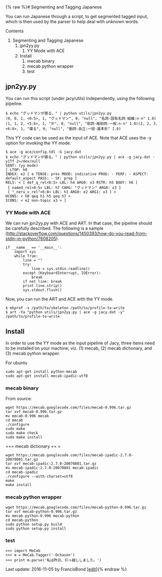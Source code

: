 {% raw %}# Segmenting and Tagging Japanese

You can run Japanese through a script, to get segmented tagged input,
which is then used by the parser to help deal with unknown words.

Contents

1. Segmenting and Tagging Japanese
   1. jpn2yy.py
      1. YY Mode with ACE
   2. Install
      1. mecab binary
      2. mecab python wrapper
      3. test

## jpn2yy.py

You can run this script (under jacy/utils) independently, using the
following pipeline.

    $ echo "グッドマンが寝る。" | python utils/jpn2yy.py 
    (0, 0, 1, <0:5>, 1, "グッドマン", 0, "null", "名詞-固有名詞-組織:n-n" 1.0)(1, 1, 2, <5:6>, 1, "が", 0, "null", "助詞-格助詞-一般:n-n" 1.0)(2, 2, 3, <6:8>, 1, "寝る", 0, "null", "動詞-自立:一段-基本形" 1.0)

This YY code can be used as the input of ACE. Note that ACE uses the -y
option for invoking the YY mode.

    $ ace -g ace/config.tdl -G jacy.dat
    $ echo "グッドマンが寝る。" | python utils/jpn2yy.py | ace -g jacy.dat -y1Tf 2>/dev/null
    SENT: (yy mode)
    [ LTOP: h0
    INDEX: e2 [ e TENSE: pres MOOD: indicative PROG: - PERF: - ASPECT: default_aspect PASS: - SF: prop ]
    RELS: < [ def_q_rel<0:5> LBL: h4 ARG0: x3 RSTR: h5 BODY: h6 ]
     [ named_rel<0:5> LBL: h7 CARG: "グッドマン" ARG0: x3 ]
     [ "_neru_v_rel"<6:8> LBL: h1 ARG0: e2 ARG1: x3 ] >
    HCONS: < h0 qeq h1 h5 qeq h7 >
    ICONS: < e2 non-topic x3 > ]

### YY Mode with ACE

We can run jpn2yy.py with ACE and ART. In that case, the pipeline should
be carefully described. The following is a sample
(<http://stackoverflow.com/questions/1450393/how-do-you-read-from-stdin-in-python/7608205>).

    if __name__ == '__main__':
        import sys
        while True:
            line = ""
            try:
                line = sys.stdin.readline()
            except (KeyboardInterrupt, IOError):
                break
            if not line: break
            print line.strip()
            sys.stdout.flush()

Now, you can run the ART and ACE with the YY mode.

    $ mkprof -s /path/to/skeleton /path/to/profile-to-write
    $ art -Ya "python utils/jpn2yy.py | ace -g jacy.dat -y" /path/to/profile-to-write

## Install

In order to use the YY mode as the input pipeline of Jacy, three items
need to be installed on your machine; viz. (1) mecab, (2) mecab
dictionary, and (3) mecab python wrapper.

For ubuntu

    sudo apt-get install python-mecab
    sudo apt-get install mecab-ipadic-utf8

### mecab binary

From source:

    wget https://mecab.googlecode.com/files/mecab-0.996.tar.gz
    tar xvf mecab-0.996.tar.gz 
    mv mecab-0.996 mecab
    cd mecab
    ./configure 
    sudo make
    sudo make check
    sudo make install

=== mecab dictionary == =

    wget https://mecab.googlecode.com/files/mecab-ipadic-2.7.0-20070801.tar.gz
    tar xvf mecab-ipadic-2.7.0-20070801.tar.gz 
    mv mecab-ipadic-2.7.0-20070801 mecab-ipadic
    cd mecab-ipadic
    ./configure --with-charset=utf8
    make
    make install

### mecab python wrapper

    wget https://mecab.googlecode.com/files/mecab-python-0.996.tar.gz
    tar xvf mecab-python-0.996.tar.gz 
    mv mecab-python-0.996 mecab-python
    cd mecab-python
    sudo python setup.py build
    sudo python setup.py install

### test

    >>> import MeCab
    >>> m = MeCab.Tagger('-Ochasen')
    >>> print m.parse('私は昨日、引っ越ししました。')

Last update: 2016-11-05 by FrancisBond [[edit](https://github.com/delph-in/docs/wiki/JacyYYMode/_edit)]{% endraw %}